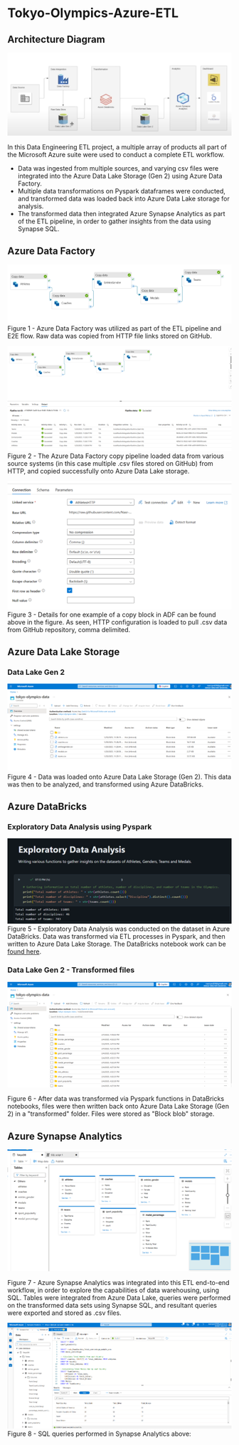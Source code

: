 # Tokyo-Olympics-Azure-ETL

## Architecture Diagram
![alt text](https://github.com/Nasr-Syed/Tokyo-Olympics-Azure-ETL/blob/2408c63da6de87edc469dedbc5aca4f5b44f160d/images/Architecture%20Diagram.png)

In this Data Engineering ETL project, a multiple array of products all part of the Microsoft Azure suite were used to conduct a complete ETL workflow. 
- Data was ingested from multiple sources, and varying csv files were integrated into the Azure Data Lake Storage (Gen 2) using Azure Data Factory. 
- Multiple data transformations on Pyspark dataframes were conducted, and transformed data was loaded back into Azure Data Lake storage for analysis. 
- The transformed data then integrated Azure Synapse Analytics as part of the ETL pipeline, in order to gather insights from the data using Synapse SQL. 

## Azure Data Factory
![alt text](https://github.com/Nasr-Syed/Tokyo-Olympics-Azure-ETL/blob/b3e5aa3c66c8aeeafb5d44a7f9c0c460ff0859d5/images/ADF%20Flow.png)
Figure 1 - Azure Data Factory was utilized as part of the ETL pipeline and E2E flow. Raw data was copied from HTTP file links stored on GitHub.

![alt text](https://github.com/Nasr-Syed/Tokyo-Olympics-Azure-ETL/blob/b19c817b393805cd020a5850879346703e061d75/images/ADF%20Details.png)
Figure 2 - The Azure Data Factory copy pipeline loaded data from various source systems (in this case multiple .csv files stored on GitHub) from HTTP, and copied successfully onto Azure Data Lake storage.

![alt text](https://github.com/Nasr-Syed/Tokyo-Olympics-Azure-ETL/blob/b19c817b393805cd020a5850879346703e061d75/images/Example%20of%20one%20copy%20block.png)
Figure 3 - Details for one example of a copy block in ADF can be found above in the figure. As seen, HTTP configuration is loaded to pull .csv data from GitHub repository, comma delimited.


## Azure Data Lake Storage 
### Data Lake Gen 2
![alt text](https://github.com/Nasr-Syed/Tokyo-Olympics-Azure-ETL/blob/01e354a44c6e836d6c116384c0edf299936c33ce/images/adls.png)
Figure 4 - Data was loaded onto Azure Data Lake Storage (Gen 2). This data was then to be analyzed, and transformed using Azure DataBricks.

## Azure DataBricks
### Exploratory Data Analysis using Pyspark
![alt text](https://github.com/Nasr-Syed/Tokyo-Olympics-Azure-ETL/blob/86d65add3e731f2cffb17ef5b7b66cefc3ab3fcc/images/exploratory_data_analysis.png)
Figure 5 - Exploratory Data Analysis was conducted on the dataset in Azure DataBricks. Data was transformed via ETL processes in Pyspark, and then written to Azure Data Lake Storage. The DataBricks notebook work can be [found here](https://github.com/Nasr-Syed/Tokyo-Olympics-Azure-ETL/blob/fe06f7d45a77cc45f6c225af05955a2516577cea/Tokyo%20OIympics%20Data%20Transformations.ipynb).

### Data Lake Gen 2 - Transformed files
![alt text](https://github.com/Nasr-Syed/Tokyo-Olympics-Azure-ETL/blob/2aed8c17ea2b24f07352ef2c0303772768ba8a64/images/Azure%20Data%20Lake%20Storage_transformed.png)

Figure 6 - After data was transformed via Pyspark functions in DataBricks notebooks, files were then written back onto Azure Data Lake Storage (Gen 2) in a "transformed" folder. Files were stored as "Block blob" storage.



## Azure Synapse Analytics
![alt text](https://github.com/Nasr-Syed/Tokyo-Olympics-Azure-ETL/blob/2aed8c17ea2b24f07352ef2c0303772768ba8a64/images/synapse%20database%20tables%20.png)

Figure 7 - Azure Synapse Analytics was integrated into this ETL end-to-end workflow, in order to explore the capabilities of data warehousing, using SQL. Tables were integrated from Azure Data Lake, queries were performed on the transformed data sets using Synapse SQL, and resultant queries were exported and stored as .csv files. 

![alt text](https://github.com/Nasr-Syed/Tokyo-Olympics-Azure-ETL/blob/2aed8c17ea2b24f07352ef2c0303772768ba8a64/images/azure%20synapse%20queries.png)
Figure 8 - SQL queries performed in Synapse Analytics above: